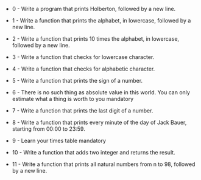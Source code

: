 * 0 - Write a program that prints Holberton, followed by a new line.

* 1 - Write a function that prints the alphabet, in lowercase, followed by a new line.

* 2 - Write a function that prints 10 times the alphabet, in lowercase, followed by a new line.

* 3 - Write a function that checks for lowercase character.

* 4 - Write a function that checks for alphabetic character.

* 5 - Write a function that prints the sign of a number.

* 6 - There is no such thing as absolute value in this world. You can only estimate what a thing is worth to you mandatory

* 7 - Write a function that prints the last digit of a number.

* 8 - Write a function that prints every minute of the day of Jack Bauer, starting from 00:00 to 23:59.

* 9 - Learn your times table mandatory

* 10 - Write a function that adds two integer and returns the result.

* 11 - Write a function that prints all natural numbers from n to 98, followed by a new line.
